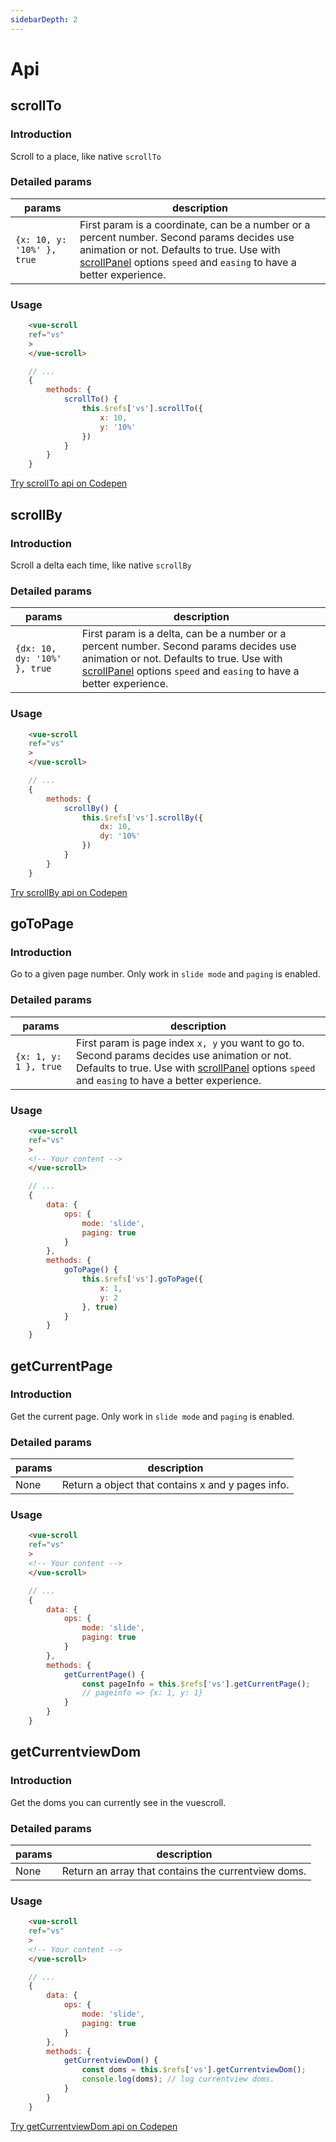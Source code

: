 ```yaml
---
sidebarDepth: 2
---
```

# Api
## scrollTo
### Introduction
Scroll to a place, like native `scrollTo`
### Detailed params
params|description
------------|----
`{x: 10, y: '10%' }, true`|First param is a coordinate, can be a number or a percent number. Second params decides use animation or not. Defaults to true. Use with [scrollPanel](scrollPanel.html) options `speed` and `easing` to have a better experience.
### Usage
```html
    <vue-scroll
    ref="vs"
    >
    </vue-scroll>
```
```javascript
    // ...
    {
        methods: {
            scrollTo() {
                this.$refs['vs'].scrollTo({
                    x: 10,
                    y: '10%'
                })
            }
        }
    }
```
[Try scrollTo api on Codepen](https://codepen.io/wangyi7099/pen/MVEdWb)

## scrollBy
### Introduction
Scroll a delta each time, like native `scrollBy`
### Detailed params
params|description
------------|----
`{dx: 10, dy: '10%' }, true`|First param is a delta, can be a number or a percent number. Second params decides use animation or not. Defaults to true. Use with [scrollPanel](scrollPanel.html) options `speed` and `easing` to have a better experience.
### Usage
```html
    <vue-scroll
    ref="vs"
    >
    </vue-scroll>
```
```javascript
    // ...
    {
        methods: {
            scrollBy() {
                this.$refs['vs'].scrollBy({
                    dx: 10,
                    dy: '10%'
                })
            }
        }
    }
```
[Try scrollBy api on Codepen](https://codepen.io/wangyi7099/pen/yjaPYG)

## goToPage
### Introduction
Go to a given page number. Only work in `slide mode` and `paging` is enabled.
### Detailed params
params|description
------------|----
`{x: 1, y: 1 }, true`|First param is page index `x, y` you want to go to. Second params decides use animation or not. Defaults to true. Use with [scrollPanel](scrollPanel.html) options `speed` and `easing` to have a better experience.
### Usage
```html
    <vue-scroll
    ref="vs"
    >
    <!-- Your content -->
    </vue-scroll>
```
```javascript
    // ...
    {
        data: {
            ops: {
                mode: 'slide',
                paging: true
            }
        },
        methods: {
            goToPage() {
                this.$refs['vs'].goToPage({
                    x: 1,
                    y: 2
                }, true)
            }
        }
    }
```

## getCurrentPage
### Introduction
Get the current page. Only work in `slide mode` and `paging` is enabled.
### Detailed params
params|description
------------|----
None | Return a object that contains x and y pages info.
### Usage
```html
    <vue-scroll
    ref="vs"
    >
    <!-- Your content -->
    </vue-scroll>
```
```javascript
    // ...
    {
        data: {
            ops: {
                mode: 'slide',
                paging: true
            }
        },
        methods: {
            getCurrentPage() {
                const pageInfo = this.$refs['vs'].getCurrentPage();
                // pageinfo => {x: 1, y: 1}
            }
        }
    }
```

## getCurrentviewDom
### Introduction
Get the doms you can currently see in the vuescroll. 
### Detailed params
params|description
------------|----
None | Return an array that contains the currentview doms.
### Usage
```html
    <vue-scroll
    ref="vs"
    >
    <!-- Your content -->
    </vue-scroll>
```
```javascript
    // ...
    {
        data: {
            ops: {
                mode: 'slide',
                paging: true
            }
        },
        methods: {
            getCurrentviewDom() {
                const doms = this.$refs['vs'].getCurrentviewDom();
                console.log(doms); // log currentview doms.
            }
        }
    }
```
[Try getCurrentviewDom api on Codepen](https://codepen.io/wangyi7099/pen/LmzJrv)
